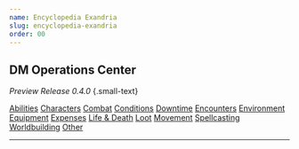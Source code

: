 ```yaml
---
name: Encyclopedia Exandria
slug: encyclopedia-exandria
order: 00
---
```

## DM Operations Center
*Preview Release 0.4.0* {.small-text}

<div class="menu-container">
    <a href="abilities">Abilities</a>
    <a href="characters">Characters</a>
    <a href="combat">Combat</a>
    <a href="conditions">Conditions</a>
    <a href="downtime">Downtime</a>
    <a href="encounters">Encounters</a>
    <a href="environment">Environment</a>
    <a href="equipment">Equipment</a>
    <a href="expenses">Expenses</a>
    <a href="life-and-death">Life & Death</a>
    <a href="loot">Loot</a>
    <a href="movement">Movement</a>
    <a href="spellcasting">Spellcasting</a>
    <a href="worldbuilding">Worldbuilding</a>
    <a href="other">Other</a>
</div>
<hr/>